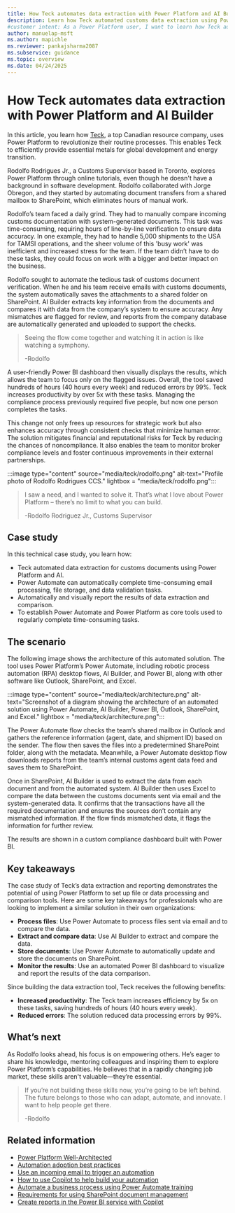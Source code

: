 ```yaml
---
title: How Teck automates data extraction with Power Platform and AI Builder
description: Learn how Teck automated customs data extraction using Power Platform and AI Builder, saving 40 hours weekly and reducing errors by 99%.
#customer intent: As a Power Platform user, I want to learn how Teck automated data extraction using Power Platform and AI Builder so that I can implement similar solutions to save time and reduce errors.
author: manuelap-msft
ms.author: mapichle
ms.reviewer: pankajsharma2087
ms.subservice: guidance
ms.topic: overview
ms.date: 04/24/2025
---
```


# How Teck automates data extraction with Power Platform and AI Builder

In this article, you learn how [Teck](https://www.teck.com/), a top Canadian resource company, uses Power Platform to revolutionize their routine processes. This enables Teck to efficiently provide essential metals for global development and energy transition.

Rodolfo Rodrigues Jr., a Customs Supervisor based in Toronto, explores Power Platform through online tutorials, even though he doesn't have a background in software development. Rodolfo collaborated with Jorge Obregon, and they started by automating document transfers from a shared mailbox to SharePoint, which eliminates hours of manual work.

Rodolfo’s team faced a daily grind. They had to manually compare incoming customs documentation with system-generated documents. This task was time-consuming, requiring hours of line-by-line verification to ensure data accuracy. In one example, they had to handle 5,000 shipments to the USA for TAMSI operations, and the sheer volume of this 'busy work' was inefficient and increased stress for the team. If the team didn’t have to do these tasks, they could focus on work with a bigger and better impact on the business.

Rodolfo sought to automate the tedious task of customs document verification. When he and his team receive emails with customs documents, the system automatically saves the attachments to a shared folder on SharePoint.  AI Builder extracts key information from the documents and compares it with data from the company’s system to ensure accuracy. Any mismatches are flagged for review, and reports from the company database are automatically generated and uploaded to support the checks.

> Seeing the flow come together and watching it in action is like watching a symphony.
>
> -Rodolfo 

A user-friendly Power BI dashboard then visually displays the results, which allows the team to focus only on the flagged issues. Overall, the tool saved hundreds of hours (40 hours every week) and reduced errors by 99%. Teck increases productivity by over 5x with these tasks. Managing the compliance process previously required five people, but now one person completes the tasks.

This change not only frees up resources for strategic work but also enhances accuracy through consistent checks that minimize human error. The solution mitigates financial and reputational risks for Teck by reducing the chances of noncompliance. It also enables the team to monitor broker compliance levels and foster continuous improvements in their external partnerships.



:::image type="content" source="media/teck/rodolfo.png" alt-text="Profile photo of Rodolfo Rodrigues CCS." lightbox = "media/teck/rodolfo.png":::

> I saw a need, and I wanted to solve it. That’s what I love about Power Platform – there’s no limit to what you can build.
>  
> -Rodolfo Rodriguez Jr., Customs Supervisor  

## Case study

In this technical case study, you learn how:

- Teck automated data extraction for customs documents using Power Platform and AI.  
- Power Automate can automatically complete time-consuming email processing, file storage, and data validation tasks.  
- Automatically and visually report the results of data extraction and comparison.  
- To establish Power Automate and Power Platform as core tools used to regularly complete time-consuming tasks.  

## The scenario

The following image shows the architecture of this automated solution. The tool uses Power Platform’s Power Automate, including robotic process automation (RPA) desktop flows, AI Builder, and Power BI, along with other software like Outlook, SharePoint, and Excel.

:::image type="content" source="media/teck/architecture.png" alt-text="Screenshot of a diagram showing the architecture of an automated solution using Power Automate, AI Builder, Power BI, Outlook, SharePoint, and Excel." lightbox = "media/teck/architecture.png":::

The Power Automate flow checks the team’s shared mailbox in Outlook and gathers the reference information (agent, date, and shipment ID) based on the sender. The flow then saves the files into a predetermined SharePoint folder, along with the metadata. Meanwhile, a Power Automate desktop flow downloads reports from the team’s internal customs agent data feed and saves them to SharePoint.

Once in SharePoint, AI Builder is used to extract the data from each document and from the automated system. AI Builder then uses Excel to compare the data between the customs documents sent via email and the system-generated data. It confirms that the transactions have all the required documentation and ensures the sources don’t contain any mismatched information. If the flow finds mismatched data, it flags the information for further review.

The results are shown in a custom compliance dashboard built with Power BI. 

## Key takeaways

The case study of Teck’s data extraction and reporting demonstrates the potential of using Power Platform to set up file or data processing and comparison tools. Here are some key takeaways for professionals who are looking to implement a similar solution in their own organizations:

- **Process files**: Use Power Automate to process files sent via email and to compare the data.
- **Extract and compare data**: Use AI Builder to extract and compare the data.
- **Store documents**: Use Power Automate to automatically update and store the documents on SharePoint.
- **Monitor the results**: Use an automated Power BI dashboard to visualize and report the results of the data comparison.

Since building the data extraction tool, Teck receives the following benefits:

- **Increased productivity**: The Teck team increases efficiency by 5x on these tasks, saving hundreds of hours (40 hours every week).
- **Reduced errors**: The solution reduced data processing errors by 99%.

## What’s next

As Rodolfo looks ahead, his focus is on empowering others. He’s eager to share his knowledge, mentoring colleagues and inspiring them to explore Power Platform’s capabilities. He believes that in a rapidly changing job market, these skills aren't valuable—they’re essential.

> If you’re not building these skills now, you’re going to be left behind. The future belongs to those who can adapt, automate, and innovate. I want to help people get there.
>
> -Rodolfo 

## Related information

- [Power Platform Well-Architected](/power-platform/well-architected/)
- [Automation adoption best practices](/power-automate/guidance/automation-coe/overview/)
- [Use an incoming email to trigger an automation](/power-automate/email-overview)
- [How to use Copilot to help build your automation](/power-automate/get-started-with-copilot)
- [Automate a business process using Power Automate training](/training/paths/automate-process-power-automate/)
- [Requirements for using SharePoint document management](/power-platform/admin/sharepoint-document-management-software-requirements)
- [Create reports in the Power BI service with Copilot](/power-bi/create-reports/copilot-create-report-service)